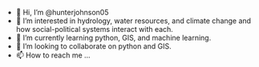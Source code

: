 - 👋 Hi, I’m @hunterjohnson05
- 👀 I’m interested in hydrology, water resources, and climate change and how social-political systems interact with each. 
- 🌱 I’m currently learning python, GIS, and machine learning.
- 💞️ I’m looking to collaborate on python and GIS. 
- 📫 How to reach me ...

<!---
hunterjohnson05/hunterjohnson05 is a ✨ special ✨ repository because its `README.md` (this file) appears on your GitHub profile.
You can click the Preview link to take a look at your changes.
--->

